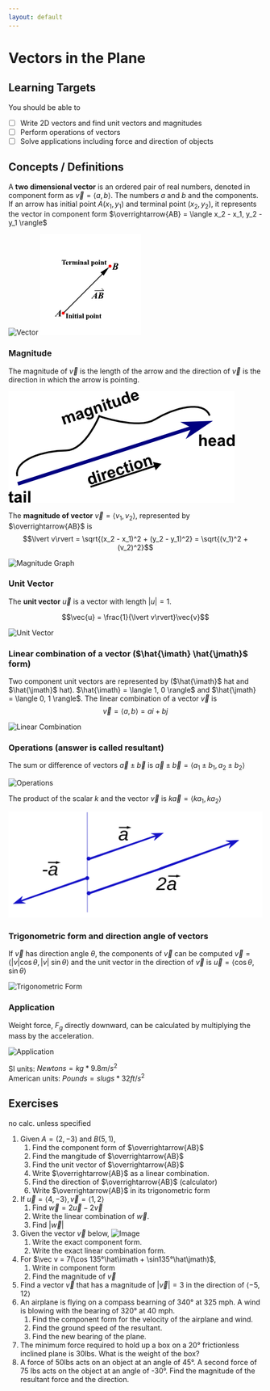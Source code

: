 ```yaml
---
layout: default
---
```


# Vectors in the Plane

## Learning Targets

You should be able to
- [ ] Write 2D vectors and find unit vectors and magnitudes
- [ ] Perform operations of vectors
- [ ] Solve applications including force and direction of objects

## Concepts / Definitions

A **two dimensional vector** is an ordered pair of real numbers, denoted in component form as $\vec{v} = \langle a, b\rangle$. The numbers $a$ and $b$ and the components. If an arrow has initial point $A(x_1, y_1)$ and terminal point $(x_2, y_2)$, it represents the vector in component form $\overrightarrow{AB} = \langle x_2 - x_1, y_2 - y_1 \rangle$

![Vector](../assets/precalculus/vectors-in-the-plane_1.png)
![Terminal Point](../assets/precalculus/vectors-in-the-plane_2.gif)

### Magnitude

The magnitude of $\vec{v}$ is the length of the arrow and the direction of $\vec{v}$ is the direction in which the arrow is pointing.

![Magnitude](../assets/precalculus/vectors-in-the-plane_3.png)

The **magnitude of vector** $\vec{v} = \langle v_1, v_2 \rangle$, represented by $\overrightarrow{AB}$ is
$$\lvert v\rvert = \sqrt{(x_2 - x_1)^2 + (y_2 - y_1)^2} = \sqrt{(v_1)^2 + (v_2)^2}$$

![Magnitude Graph](../assets/precalculus/vectors-in-the-plane_4.png)

### Unit Vector

The **unit vector** $\vec{u}$ is a vector with length $\lvert u\rvert = 1$.

$$\vec{u} = \frac{1}{\lvert v\rvert}\vec{v}$$

![Unit Vector](../assets/precalculus/vectors-in-the-plane_5.png)

### Linear combination of a vector ($\hat{\imath} \hat{\jmath}$ form)

Two component unit vectors are represented by ($\hat{\imath}$ hat and $\hat{\jmath}$ hat). $\hat{\imath} = \langle 1, 0 \rangle$ and $\hat{\jmath} = \langle 0, 1 \rangle$. The linear combination of a vector $\vec{v}$ is
$$\vec{v} = \langle a, b \rangle = ai + bj$$

![Linear Combination](../assets/precalculus/vectors-in-the-plane_6.png)

### Operations (answer is called resultant)

The sum or difference of vectors $\vec{a} \pm \vec{b}$ is $\vec{a} \pm \vec{b} = \langle a_1 \pm b_1, a_2 \pm b_2 \rangle$

![Operations](../assets/precalculus/vectors-in-the-plane_7.png)

The product of the scalar $k$ and the vector $\vec{v}$ is $k\vec{a} = \langle ka_1, ka_2 \rangle$

![Scalar](../assets/precalculus/vectors-in-the-plane_8.svg)

### Trigonometric form and direction angle of vectors

If $\vec{v}$ has direction angle $\theta$, the components of $\vec{v}$ can be computed $\vec{v} = \langle \lvert v\rvert\cos{\theta}, \lvert v\rvert\;\sin{\theta} \rangle$ and the unit vector in the direction of $\vec{v}$ is $\vec{u} = \langle \cos{\theta}, \sin{\theta} \rangle$

![Trigonometric Form](../assets/precalculus/vectors-in-the-plane_9.png)

### Application

Weight force, $F_{g}$ directly downward, can be calculated by multiplying the mass by the acceleration.

![Application](../assets/precalculus/vectors-in-the-plane_10.png)

SI units: $Newtons = kg * 9.8m/s^2$<br>
American units: $Pounds = slugs * 32ft/s^2$

## Exercises
no calc. unless specified
  1. Given $A=(2,-3)$ and $B(5,1)$,
     1. Find the component form of $\overrightarrow{AB}$
     2. Find the mangitude of $\overrightarrow{AB}$
     3. Find the unit vector of $\overrightarrow{AB}$
     4. Write $\overrightarrow{AB}$ as a linear combination.
     5. Find the direction of $\overrightarrow{AB}$ (calculator)
     6. Write $\overrightarrow{AB}$ in its trigonometric form
  2. If $\vec u = \langle4,-3\rangle,\vec v=\langle1,2\rangle$
     1. Find $\vec w=2\vec u-2\vec v$
     2. Write the linear combination of $\vec w$.
     3. Find $\lvert\vec w\rvert$
  3. Given the vector $\vec v$ below,
   ![Image](../assets/precalculus/vectors-in-the-plane_11.png)
     1. Write the exact component form.
     2. Write the exact linear combination form.
  4. For $\vec v = 7(\cos 135°\hat\imath + \sin135°\hat\jmath)$,
     1. Write in component form
     2. Find the magnitude of $\vec v$
  5. Find a vector $\vec v$ that has a magnitude of $\lvert\vec v\rvert = 3$ in the direction of $\langle-5,12\rangle$
  6. An airplane is flying on a compass bearning of 340° at 325 mph. A wind is blowing with the bearing of 320° at 40 mph.
     1. Find the component form for the velocity of the airplane and wind.
     2. Find the ground speed of the resultant.
     3. Find the new bearing of the plane.
  7. The minimum force required to hold up a box on a 20° frictionless inclined plane is 30lbs. What is the weight of the box?
  8. A force of 50lbs acts on an object at an angle of 45°. A second force of 75 lbs acts on the object at an angle of -30°. Find the magnitude of the resultant force and the direction.
